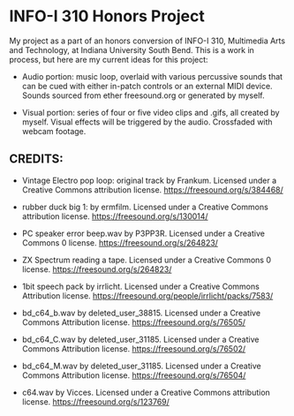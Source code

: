 # INFO-I 310 Honors Project

My project as a part of an honors conversion of INFO-I 310, Multimedia Arts and Technology, at Indiana University South Bend. This is a work in process, but
here are my current ideas for this project:

* Audio portion: music loop, overlaid with various percussive sounds that can
be cued with either in-patch controls or an external MIDI device. Sounds sourced from ether freesound.org or generated by myself.

* Visual portion: series of four or five video clips and .gifs, all created 
by myself. Visual effects will be triggered by the audio. Crossfaded with webcam footage.


## CREDITS:

* Vintage Electro pop loop: original track by Frankum. Licensed under a Creative
Commons attribution license. https://freesound.org/s/384468/

* rubber duck big 1: by ermfilm. Licensed under a Creative Commons attribution
license. https://freesound.org/s/130014/

* PC speaker error beep.wav by P3PP3R. Licensed under a Creative Commons 0 license. https://freesound.org/s/264823/

* ZX Spectrum reading a tape. Licensed under a Creative Commons 0 license. https://freesound.org/s/264823/

* 1bit speech pack by irrlicht. Licensed under a Creative Commons Attribution license. https://freesound.org/people/irrlicht/packs/7583/

* bd_c64_b.wav by deleted_user_38815. Licensed under a Creative Commons Attribution license. https://freesound.org/s/76505/

* bd_c64_C.wav by deleted_user_31185. Licensed under a Creative Commons Attribution license. https://freesound.org/s/76502/

* bd_c64_M.wav by deleted_user_31185. Licensed under a Creative Commons Attribution license. https://freesound.org/s/76504/

* c64.wav by Vicces. Licensed under a Creative Commons attribution license. https://freesound.org/s/123769/
